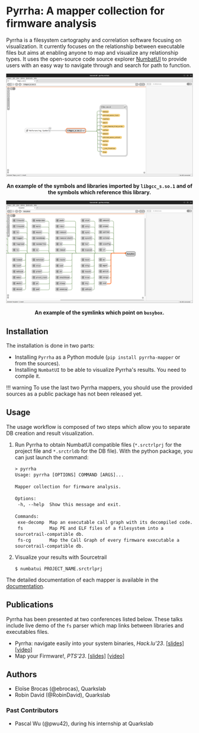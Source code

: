 # Pyrrha: A mapper collection for firmware analysis

Pyrrha is a filesystem cartography and correlation software focusing on visualization. It currently focuses on the relationship between executable files but aims at enabling anyone to map and visualize any relationship types. It uses the open-source code source
explorer [NumbatUI](https://github.com/quarkslab/NumbatUI) to provide users with an easy way to navigate through and search for 
path to function.

![](img/imports.png)
<p align="center">
<b>An example of the symbols and libraries imported by <code>libgcc_s.so.1</code> and of the symbols which reference this library.</b>
</p>

![](img/symlinks.png)
<p align="center">
<b>An example of the symlinks which point on <code>busybox</code>.</b>
</p>


## Installation
The installation is done in two parts:

- Installing `Pyrrha` as a Python module (`pip install pyrrha-mapper` or from the sources).
- Installing `NumbatUI` to be able to visualize Pyrrha's results. You need to compile it.

!!! warning
    To use the last two Pyrrha mappers, you should use the provided sources as a public package has not been released yet.


## Usage
The usage workflow is composed of two steps which allow you to separate DB creation and result visualization.

1. Run Pyrrha to obtain NumbatUI compatible files (`*.srctrlprj` for the project file and `*.srctrldb` for the DB file). With the python package, you can just launch the command:
   ```
   > pyrrha
   Usage: pyrrha [OPTIONS] COMMAND [ARGS]...

   Mapper collection for firmware analysis.

   Options:
    -h, --help  Show this message and exit.

   Commands:
    exe-decomp  Map an executable call graph with its decompiled code.
    fs          Map PE and ELF files of a filesystem into a sourcetrail-compatible db.
    fs-cg       Map the Call Graph of every firmware executable a sourcetrail-compatible db.

   ```
2. Visualize your results with Sourcetrail
   ```
   $ numbatui PROJECT_NAME.srctrlprj
   ```

The detailed documentation of each mapper is available in the [documentation](https://quarkslab.github.io/pyrrha/mappers/mappers/).

## Publications

Pyrrha has been presented at two conferences listed below. These talks include live demo of the `fs` parser which map links between libraries and executables files.

- Pyrrha: navigate easily into your system binaries, *Hack.lu'23*. [[slides]](https://github.com/quarkslab/conf-presentations/blob/master/Confs/HackLu23/pyrrha.pdf) [[video]](https://www.youtube.com/watch?v=-dMl-SvQl4k) 
- Map your Firmware!, *PTS'23*. [[slides]](https://github.com/quarkslab/conf-presentations/blob/master/Confs/PTS23/PTS2023-Talk-14-Pyrrha-map-your-firmware.pdf) [[video]](https://passthesalt.ubicast.tv/videos/2023-map-your-firmware/) 

## Authors
- Eloïse Brocas (@ebrocas), Quarkslab
- Robin David (@RobinDavid), Quarkslab


### Past Contributors
- Pascal Wu (@pwu42), during his internship at Quarkslab